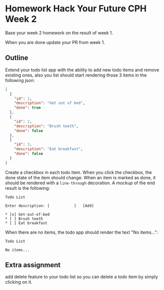 # Homework Hack Your Future CPH Week 2

Base your week 2 homework on the result of week 1.

When you are done update your PR from week 1.

## Outline

Extend your todo list app with the ability to  add new todo items and remove existing ones, also you list should start rendering those 3 items in the following json:

```json
[
  {
    "id": 1,
    "description": "Get out of bed",
    "done": true
  },
  {
    "id": 2,
    "description": "Brush teeth",
    "done": false
  },
  {
    "id": 3,
    "description": "Eat breakfast",
    "done": false
  }
]
```

Create a checkbox in each todo item. When you click the checkbox, the done state of the item should change. When an item is marked as done, it should be rendered with a `line-through` decoration. A mockup of the end result is the following:

```
Todo List

Enter description: [           ]   [Add]

* [x] Get-out-of-bed
* [ ] Brush teeth
* [ ] Eat breakfast
```

When there are no items, the todo app should render the text "No items...":

```
Todo List

No items...
```

## Extra assignment
add delete feature to your todo list so you can delete a todo item by simply clicking on it.
